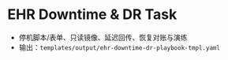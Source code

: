 # EHR Downtime & DR Task

- 停机脚本/表单、只读镜像、延迟回传、恢复对账与演练
- 输出：`templates/output/ehr-downtime-dr-playbook-tmpl.yaml`
